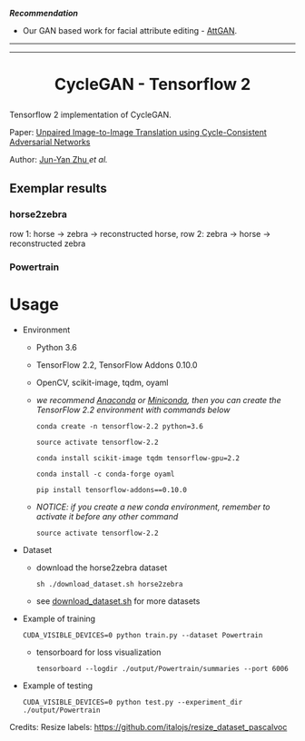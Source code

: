 ***Recommendation***

- Our GAN based work for facial attribute editing - [AttGAN](https://github.com/LynnHo/AttGAN-Tensorflow).



<hr style="height:1px" />

<p align="center">  </p>

<hr style="height:1px" />

# <p align="center"> CycleGAN - Tensorflow 2 </p>

Tensorflow 2 implementation of CycleGAN.

Paper: [Unpaired Image-to-Image Translation using Cycle-Consistent Adversarial Networks](https://arxiv.org/pdf/1703.10593.pdf)

Author: [Jun-Yan Zhu ](https://people.eecs.berkeley.edu/~junyanz/) *et al.*

## Exemplar results


### horse2zebra

row 1: horse -> zebra -> reconstructed horse, row 2: zebra -> horse -> reconstructed zebra

<p align="center">  </p>

### Powertrain



# Usage

- Environment

    - Python 3.6

    - TensorFlow 2.2, TensorFlow Addons 0.10.0

    - OpenCV, scikit-image, tqdm, oyaml

    - *we recommend [Anaconda](https://www.anaconda.com/distribution/#download-section) or [Miniconda](https://docs.conda.io/en/latest/miniconda.html#linux-installers), then you can create the TensorFlow 2.2 environment with commands below*

        ```console
        conda create -n tensorflow-2.2 python=3.6

        source activate tensorflow-2.2

        conda install scikit-image tqdm tensorflow-gpu=2.2

        conda install -c conda-forge oyaml

        pip install tensorflow-addons==0.10.0
        ```

    - *NOTICE: if you create a new conda environment, remember to activate it before any other command*

        ```console
        source activate tensorflow-2.2
        ```

- Dataset

    - download the horse2zebra dataset

        ```console
        sh ./download_dataset.sh horse2zebra
        ```

    - see [download_dataset.sh](./download_dataset.sh) for more datasets

- Example of training

    ```console
    CUDA_VISIBLE_DEVICES=0 python train.py --dataset Powertrain
    ```

    - tensorboard for loss visualization

        ```console
        tensorboard --logdir ./output/Powertrain/summaries --port 6006
        ```

- Example of testing

    ```console
    CUDA_VISIBLE_DEVICES=0 python test.py --experiment_dir ./output/Powertrain
    ```


Credits: 
Resize labels: https://github.com/italojs/resize_dataset_pascalvoc

